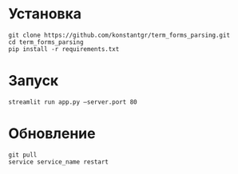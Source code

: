 # Установка
```commandline
git clone https://github.com/konstantgr/term_forms_parsing.git
cd term_forms_parsing
pip install -r requirements.txt
```
# Запуск
```commandline
streamlit run app.py —server.port 80
```
# Обновление
```commandline
git pull
service service_name restart
```